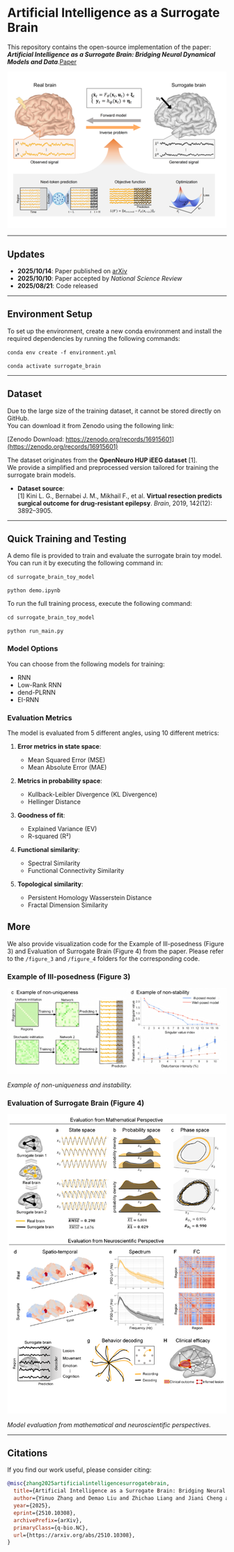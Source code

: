 # Artificial Intelligence as a Surrogate Brain


This repository contains the open-source implementation of the paper:  
**_Artificial Intelligence as a Surrogate Brain: Bridging Neural Dynamical Models and Data_**.[Paper](https://img.shields.io/badge/arxiv.2510.10308-red)

![Framework Diagram](Figures/framework.png)

---

## Updates

- **2025/10/14**: Paper published on [arXiv](https://arxiv.org/abs/2510.10308)
- **2025/10/10**: Paper accepted by *National Science Review*
- **2025/08/21**: Code released

---

## Environment Setup

To set up the environment, create a new conda environment and install the required dependencies by running the following commands:

`conda env create -f environment.yml`

`conda activate surrogate_brain`

---

## Dataset

Due to the large size of the training dataset, it cannot be stored directly on GitHub.  
You can download it from Zenodo using the following link:

[Zenodo Download: https://zenodo.org/records/16915601](https://zenodo.org/records/16915601)

The dataset originates from the **OpenNeuro HUP iEEG dataset** [1].  
We provide a simplified and preprocessed version tailored for training the surrogate brain models.

- **Dataset source**:  
  [1] Kini L. G., Bernabei J. M., Mikhail F., et al. **Virtual resection predicts surgical outcome for drug-resistant epilepsy**. *Brain*, 2019, 142(12): 3892–3905.

---

## Quick Training and Testing

A demo file is provided to train and evaluate the surrogate brain toy model.  
You can run it by executing the following command in:

`cd surrogate_brain_toy_model`

`python demo.ipynb`

To run the full training process, execute the following command:

`cd surrogate_brain_toy_model`

`python run_main.py`


### Model Options
You can choose from the following models for training:
- RNN
- Low-Rank RNN
- dend-PLRNN
- EI-RNN

### Evaluation Metrics
The model is evaluated from 5 different angles, using 10 different metrics:

1. **Error metrics in state space**:  
   - Mean Squared Error (MSE)  
   - Mean Absolute Error (MAE)

2. **Metrics in probability space**:  
   - Kullback-Leibler Divergence (KL Divergence)  
   - Hellinger Distance

3. **Goodness of fit**:  
   - Explained Variance (EV)  
   - R-squared (R²)

4. **Functional similarity**:  
   - Spectral Similarity  
   - Functional Connectivity Similarity

5. **Topological similarity**:  
   - Persistent Homology Wasserstein Distance  
   - Fractal Dimension Similarity

## More 

We also provide visualization code for the Example of Ill-posedness (Figure 3) and Evaluation of Surrogate Brain (Figure 4) from the paper. Please refer to the `/figure_3` and `/figure_4` folders for the corresponding code.

### Example of Ill-posedness (Figure 3)

![Eaxmple of ill-posedness](Figures/figure_3.png)

*Example of non-uniqueness and instability.*

### Evaluation of Surrogate Brain (Figure 4)
![Evaluation of surrogate brain](Figures/figure_4.png)

*Model evaluation from mathematical and neuroscientific perspectives.*

---
## Citations
If you find our work useful, please consider citing:
```bibtex
@misc{zhang2025artificialintelligencesurrogatebrain,
  title={Artificial Intelligence as a Surrogate Brain: Bridging Neural Dynamical Models and Data},
  author={Yinuo Zhang and Demao Liu and Zhichao Liang and Jiani Cheng and Kexin Lou and Jinqiao Duan and Ting Gao and Bin Hu and Quanying Liu},
  year={2025},
  eprint={2510.10308},
  archivePrefix={arXiv},
  primaryClass={q-bio.NC},
  url={https://arxiv.org/abs/2510.10308},
}

